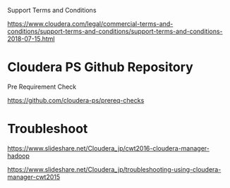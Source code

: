 Support Terms and Conditions

https://www.cloudera.com/legal/commercial-terms-and-conditions/support-terms-and-conditions/support-terms-and-conditions-2018-07-15.html


# Cloudera PS Github Repository

Pre Requirement Check

https://github.com/cloudera-ps/prereq-checks

# Troubleshoot

https://www.slideshare.net/Cloudera_jp/cwt2016-cloudera-manager-hadoop

https://www.slideshare.net/Cloudera_jp/troubleshooting-using-cloudera-manager-cwt2015


